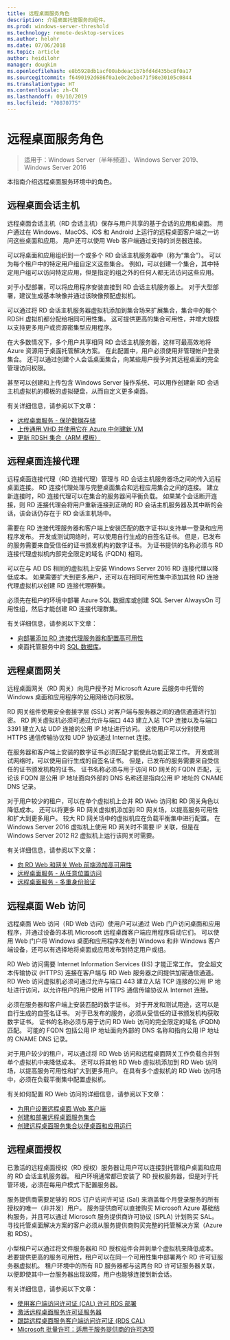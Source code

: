 ```yaml
---
title: 远程桌面服务角色
description: 介绍桌面托管服务的组件。
ms.prod: windows-server-threshold
ms.technology: remote-desktop-services
ms.author: helohr
ms.date: 07/06/2018
ms.topic: article
author: heidilohr
manager: dougkim
ms.openlocfilehash: e8b5928db1acf00abdeac1b7bfd4d435bc8f0a17
ms.sourcegitcommit: f6490192d686f0a1e0c2ebe471f98e30105c0844
ms.translationtype: HT
ms.contentlocale: zh-CN
ms.lasthandoff: 09/10/2019
ms.locfileid: "70870775"
---
```

# <a name="remote-desktop-services-roles"></a>远程桌面服务角色

>适用于：Windows Server（半年频道）、Windows Server 2019、Windows Server 2016

本指南介绍远程桌面服务环境中的角色。

## <a name="remote-desktop-session-host"></a>远程桌面会话主机

远程桌面会话主机（RD 会话主机）保存与用户共享的基于会话的应用和桌面。 用户通过在 Windows、MacOS、iOS 和 Android 上运行的远程桌面客户端之一访问这些桌面和应用。 用户还可以使用 Web 客户端通过支持的浏览器连接。

可以将桌面和应用组织到一个或多个 RD 会话主机服务器中（称为“集合”）。 可以为每个租户中的特定用户组自定义这些集合。 例如，可以创建一个集合，其中特定用户组可以访问特定应用，但是指定的组之外的任何人都无法访问这些应用。

对于小型部署，可以将应用程序安装直接到 RD 会话主机服务器上。 对于大型部署，建议生成基本映像并通过该映像预配虚拟机。

可以通过将 RD 会话主机服务器虚拟机添加到集合场来扩展集合，集合中的每个 RDSH 虚拟机都分配给相同可用性集。 这可提供更高的集合可用性，并增大规模以支持更多用户或资源密集型应用程序。

在大多数情况下，多个用户共享相同 RD 会话主机服务器，这样可最高效地将 Azure 资源用于桌面托管解决方案。 在此配置中，用户必须使用非管理帐户登录集合。 还可以通过创建个人会话桌面集合，向某些用户授予对其远程桌面的完全管理访问权限。

甚至可以创建和上传包含 Windows Server 操作系统、可以用作创建新 RD 会话主机虚拟机的模板的虚拟硬盘，从而自定义更多桌面。

有关详细信息，请参阅以下文章：

* [远程桌面服务 - 保护数据存储](rds-plan-secure-data-storage.md)
* [上传通用 VHD 并使用它在 Azure 中创建新 VM](https://docs.microsoft.com/azure/virtual-machines/windows/upload-generalized-managed?toc=%2Fazure%2Fvirtual-machines%2Fwindows%2Ftoc.json)
* [更新 RDSH 集合（ARM 模板）](https://azure.microsoft.com/resources/templates/rds-update-rdsh-collection/)

## <a name="remote-desktop-connection-broker"></a>远程桌面连接代理

远程桌面连接代理（RD 连接代理）管理与 RD 会话主机服务器场之间的传入远程桌面连接。 RD 连接代理处理与完整桌面集合和远程应用集合之间的连接。 建立新连接时，RD 连接代理可以在集合的服务器间平衡负载。 如果某个会话断开连接，则 RD 连接代理会将用户重新连接到正确的 RD 会话主机服务器及其中断的会话，该会话仍存在于 RD 会话主机场中。

需要在 RD 连接代理服务器和客户端上安装匹配的数字证书以支持单一登录和应用程序发布。 开发或测试网络时，可以使用自行生成的自签名证书。 但是，已发布的服务需要来自受信任的证书颁发机构的数字证书。 为证书提供的名称必须与 RD 连接代理虚拟机内部完全限定的域名 (FQDN) 相同。

可以在与 AD DS 相同的虚拟机上安装 Windows Server 2016 RD 连接代理以降低成本。 如果需要扩大到更多用户，还可以在相同可用性集中添加其他 RD 连接代理虚拟机以创建 RD 连接代理群集。

必须先在租户的环境中部署 Azure SQL 数据库或创建 SQL Server AlwaysOn 可用性组，然后才能创建 RD 连接代理群集。

有关详细信息，请参阅以下文章：

* [向部署添加 RD 连接代理服务器和配置高可用性](rds-connection-broker-cluster.md)
* 桌面托管服务中的 [SQL 数据库](desktop-hosting-service.md#sql-database)。

## <a name="remote-desktop-gateway"></a>远程桌面网关

远程桌面网关（RD 网关）向用户授予对 Microsoft Azure 云服务中托管的 Windows 桌面和应用程序的公用网络访问权限。

RD 网关组件使用安全套接字层 (SSL) 对客户端与服务器之间的通信通道进行加密。 RD 网关虚拟机必须可通过允许与端口 443 建立入站 TCP 连接以及与端口 3391 建立入站 UDP 连接的公用 IP 地址进行访问。 这使用户可以分别使用 HTTPS 通信传输协议和 UDP 协议通过 Internet 连接。

在服务器和客户端上安装的数字证书必须匹配才能使此功能正常工作。 开发或测试网络时，可以使用自行生成的自签名证书。 但是，已发布的服务需要来自受信任的证书颁发机构的证书。 证书名称必须与用于访问 RD 网关的 FQDN 匹配，无论该 FQDN 是公用 IP 地址面向外部的 DNS 名称还是指向公用 IP 地址的 CNAME DNS 记录。

对于用户较少的租户，可以在单个虚拟机上合并 RD Web 访问和 RD 网关角色以降低成本。 还可以将更多 RD 网关虚拟机添加到 RD 网关场，以提高服务可用性和扩大到更多用户。 较大 RD 网关场中的虚拟机应在负载平衡集中进行配置。 在 Windows Server 2016 虚拟机上使用 RD 网关时不需要 IP 关联，但是在 Windows Server 2012 R2 虚拟机上运行该网关时需要。

有关详细信息，请参阅以下文章：

* [向 RD Web 和网关 Web 前端添加高可用性](rds-rdweb-gateway-ha.md)
* [远程桌面服务 - 从任意位置访问](rds-plan-access-from-anywhere.md)
* [远程桌面服务 - 多重身份验证](rds-plan-mfa.md)

## <a name="remote-desktop-web-access"></a>远程桌面 Web 访问

远程桌面 Web 访问（RD Web 访问）使用户可以通过 Web 门户访问桌面和应用程序，并通过设备的本机 Microsoft 远程桌面客户端应用程序启动它们。 可以使用 Web 门户将 Windows 桌面和应用程序发布到 Windows 和非 Windows 客户端设备，还可以有选择地将桌面或应用发布到特定用户或组。

RD Web 访问需要 Internet Information Services (IIS) 才能正常工作。 安全超文本传输协议 (HTTPS) 连接在客户端与 RD Web 服务器之间提供加密通信通道。 RD Web 访问虚拟机必须可通过允许与端口 443 建立入站 TCP 连接的公用 IP 地址进行访问，以允许租户的用户使用 HTTPS 通信传输协议从 Internet 连接。

必须在服务器和客户端上安装匹配的数字证书。 对于开发和测试用途，这可以是自行生成的自签名证书。 对于已发布的服务，必须从受信任的证书颁发机构获取数字证书。 证书的名称必须与用于访问 RD Web 访问的完全限定的域名 (FQDN) 匹配。 可能的 FQDN 包括公用 IP 地址面向外部的 DNS 名称和指向公用 IP 地址的 CNAME DNS 记录。

对于用户较少的租户，可以通过将 RD Web 访问和远程桌面网关工作负载合并到单个虚拟机中来降低成本。 还可以将其他 RD Web 虚拟机添加到 RD Web 访问场，以提高服务可用性和扩大到更多用户。 在具有多个虚拟机的 RD Web 访问场中，必须在负载平衡集中配置虚拟机。

有关如何配置 RD Web 访问的详细信息，请参阅以下文章：

* [为用户设置远程桌面 Web 客户端](clients/remote-desktop-web-client-admin.md)
* [创建和部署远程桌面服务集合](rds-create-collection.md)
* [创建远程桌面服务集合以便桌面和应用运行](rds-create-collection.md)

## <a name="remote-desktop-licensing"></a>远程桌面授权

已激活的远程桌面授权（RD 授权）服务器让用户可以连接到托管租户桌面和应用的 RD 会话主机服务器。 租户环境通常都已安装了 RD 授权服务器，但是对于托管环境，必须在每用户模式下配置服务器。

服务提供商需要足够的 RDS 订户访问许可证 (Sal) 来涵盖每个月登录服务的所有授权的唯一（非并发）用户。 服务提供商可以直接购买 Microsoft Azure 基础结构服务，并且可以通过 Microsoft 服务提供商许可协议 (SPLA) 计划购买 SAL。 寻找托管桌面解决方案的客户必须从服务提供商购买完整的托管解决方案（Azure 和 RDS）。

小型租户可以通过将文件服务器和 RD 授权组件合并到单个虚拟机来降低成本。 若要提供更高的服务可用性，租户可以在同一个可用性集中部署两个 RD 许可证服务器虚拟机。 租户环境中的所有 RD 服务器都与这两台 RD 许可证服务器关联，以便即使其中一台服务器出现故障，用户也能够连接到新会话。

有关详细信息，请参阅以下文章：

* [使用客户端访问许可证 (CAL) 许可 RDS 部署](rds-client-access-license.md)
* [激活远程桌面服务许可证服务器](rds-activate-license-server.md)
* [跟踪远程桌面服务客户端访问许可证 (RDS CAL)](rds-track-cals.md)
* [Microsoft 批量许可：适用于服务提供商的许可选项](https://www.microsoft.com/en-us/Licensing/licensing-programs/spla-program.aspx)